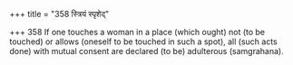 +++
title = "358 स्त्रियं स्पृशेद्"

+++
358	If one touches a woman in a place (which ought) not (to be touched) or allows (oneself to be touched in such a spot), all (such acts done) with mutual consent are declared (to be) adulterous (samgrahana).